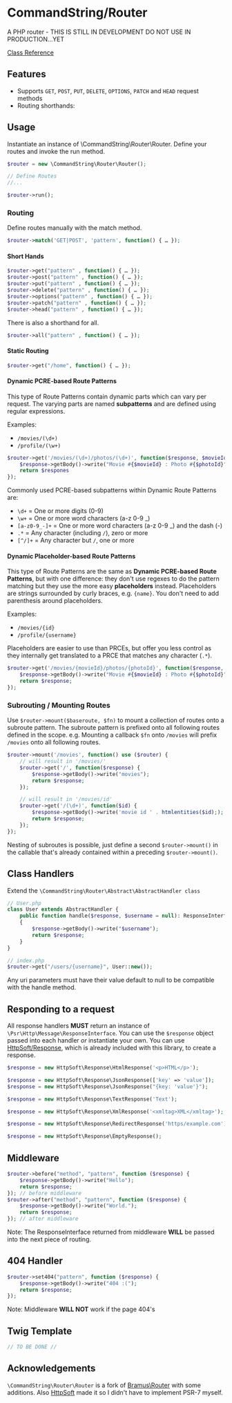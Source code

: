 # CommandString/Router #
A PHP router - THIS IS STILL IN DEVELOPMENT DO NOT USE IN PRODUCTION...YET

[Class Reference](https://docs.cmdstr.dev/router)

## Features
* Supports `GET`, `POST`, `PUT`, `DELETE`, `OPTIONS`, `PATCH` and `HEAD` request methods
* Routing shorthands:

## Usage
Instantiate an instance of \CommandString\Router\Router. Define your routes and invoke the run method.
```php
$router = new \CommandString\Router\Router();

// Define Routes
//...

$router->run();
```

### Routing
Define routes manually with the match method.
```php
$router->match('GET|POST', 'pattern', function() { … });
```
#### Short Hands
```php
$router->get("pattern" , function() { … });
$router->post("pattern" , function() { … });
$router->put("pattern" , function() { … });
$router->delete("pattern" , function() { … });
$router->options("pattern" , function() { … });
$router->patch("pattern" , function() { … });
$router->head("pattern" , function() { … });
```
There is also a shorthand for all.
```php
$router->all("pattern" , function() { … });
```

#### Static Routing
```php
$router->get("/home", function() { … });
```

#### Dynamic PCRE-based Route Patterns
This type of Route Patterns contain dynamic parts which can vary per request. The varying parts are named **subpatterns** and are defined using regular expressions.

Examples:
-   `/movies/(\d+)`
-   `/profile/(\w+)`

```php
$router->get('/movies/(\d+)/photos/(\d+)', function($response, $movieId, $photoId) {
    $response->getBody()->write("Movie #{$movieId} : Photo #{$photoId}");
    return $respones
});
```

Commonly used PCRE-based subpatterns within Dynamic Route Patterns are:
-   `\d+` = One or more digits (0-9)
-   `\w+` = One or more word characters (a-z 0-9 _)
-   `[a-z0-9_-]+` = One or more word characters (a-z 0-9 _) and the dash (-)
-   `.*` = Any character (including `/`), zero or more
-   `[^/]+` = Any character but `/`, one or more

#### Dynamic Placeholder-based Route Patterns

This type of Route Patterns are the same as **Dynamic PCRE-based Route Patterns**, but with one difference: they don't use regexes to do the pattern matching but they use the more easy **placeholders** instead. Placeholders are strings surrounded by curly braces, e.g. `{name}`. You don't need to add parenthesis around placeholders.

Examples:

-   `/movies/{id}`
-   `/profile/{username}`

Placeholders are easier to use than PRCEs, but offer you less control as they internally get translated to a PRCE that matches any character (`.*`).

```php
$router->get('/movies/{movieId}/photos/{photoId}', function($response, $movieId, $photoId) {
    $response->getBody()->write("Movie #{$movieId} : Photo #{$photoId}");
    return $response;
});
```

### Subrouting / Mounting Routes

Use `$router->mount($baseroute, $fn)` to mount a collection of routes onto a subroute pattern. The subroute pattern is prefixed onto all following routes defined in the scope. e.g. Mounting a callback `$fn` onto `/movies` will prefix `/movies` onto all following routes.

```php
$router->mount('/movies', function() use ($router) {
	// will result in '/movies/'
	$router->get('/', function($response) {
		$response->getBody()->write("movies");
		return $response;
	});

	// will result in '/movies/id'
	$router->get('/(\d+)', function($id) {
		$response->getBody()->write('movie id ' . htmlentities($id););
		return $response;
	});
});
```
Nesting of subroutes is possible, just define a second `$router->mount()` in the callable that's already contained within a preceding `$router->mount()`.

## Class Handlers

Extend the `\CommandString\Router\Abstract\AbstractHandler class`
```php
// User.php
class User extends AbstractHandler {
    public function handle($response, $username = null): ResponseInterface
    {
        $response->getBody()->write("$username");
        return $response;
    }
}

// index.php
$router->get("/users/{username}", User::new());
```
Any uri parameters must have their value default to null to be compatible with the handle method.

## Responding to a request
All response handlers **MUST** return an instance of `\Psr\Http\Message\ResponseInterface`. You can use the `$response` object passed into each handler *or* instantiate your own. You can use [HttpSoft/Response](https://httpsoft.org/docs/response/v1/#usage), which is already included with this library, to create a response.
```php
$response = new HttpSoft\Response\HtmlResponse('<p>HTML</p>');

$response = new HttpSoft\Response\JsonResponse(['key' => 'value']);
$response = new HttpSoft\Response\JsonResponse("{key: 'value'}");

$response = new HttpSoft\Response\TextResponse('Text');

$response = new HttpSoft\Response\XmlResponse('<xmltag>XML</xmltag>');

$response = new HttpSoft\Response\RedirectResponse('https/example.com');

$response = new HttpSoft\Response\EmptyResponse();
```

## Middleware

```php
$router->before("method", "pattern", function ($response) {
	$response->getBody()->write("Hello");
	return $response;
}); // before middleware
$router->after("method", "pattern", function ($response) {
	$response->getBody()->write("World.");
	return $response;
}); // after middleware
```
Note: The ResponseInterface returned from middleware **WILL** be passed into the next piece of routing.

## 404 Handler
```php
$router->set404("pattern", function ($response) {
	$response->getBody()->write("404 :(");
	return $response;
});
```
Note: Middleware **WILL NOT** work if the page 404's

## Twig Template
```php
// TO BE DONE //
```

## Acknowledgements
`\CommandString\Router\Router` is a fork of [Bramus\Router](https://github.com/bramus/router/blob/master/src/Bramus/Router/Router.php) with some additions. Also [HttpSoft](https://httpsoft.org/) made it so I didn't have to implement PSR-7 myself.
